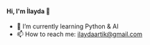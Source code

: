  #### Hi, I'm İlayda 👋 

- 🌱 I’m currently learning Python & AI
- 📫 How to reach me: ilaydaartik@gmail.com
